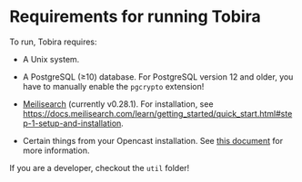# Requirements for running Tobira

To run, Tobira requires:

- A Unix system.

- A PostgreSQL (≥10) database. For PostgreSQL version 12 and older, you have to manually enable the `pgcrypto` extension!

- [Meilisearch](https://www.meilisearch.com/) (currently v0.28.1). For installation, see https://docs.meilisearch.com/learn/getting_started/quick_start.html#step-1-setup-and-installation.

- Certain things from your Opencast installation. See [this document](./opencast-requirements.md) for more information.


If you are a developer, checkout the `util` folder!
